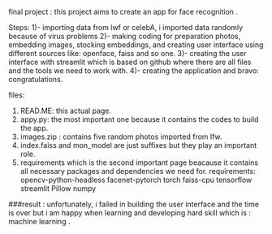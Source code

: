 final project :
this project aims to create an app for face recognition .

Steps:
1)- importing data from lwf or celebA, i imported data randomly because of virus problems
2)- making coding for preparation photos, embedding images, stocking embeddings, and creating user interface using different sources like: openface, faiss and so one.
3)- creating the user interface with streamlit which is based on github where there are all files and the tools we need to work with.
4)- creating the application and bravo: congratulations.

files:
1. READ.ME: this actual page.
2. appy.py: the most important one because it contains the codes to build the app.
3. images.zip : contains five random photos imported from lfw.
4. index.faiss and mon_model are just suffixes but they play an important role.
5. requirements which is the second important page beacause it contains all necessary packages and dependencies we need for.
requirements:
opencv-python-headless
facenet-pytorch
torch
faiss-cpu
tensorflow
streamlit
Pillow
numpy

###result :
unfortunately, i failed in building the user interface and the time is over but i am happy when learning and developing hard skill which is : machine learning .
